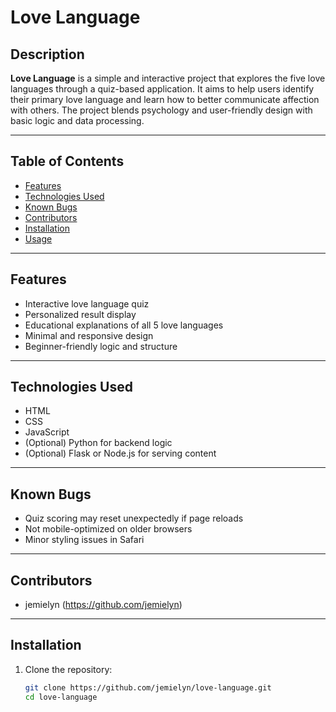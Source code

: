 # Love Language

## Description
**Love Language** is a simple and interactive project that explores the five love languages through a quiz-based application. It aims to help users identify their primary love language and learn how to better communicate affection with others. The project blends psychology and user-friendly design with basic logic and data processing.

---

## Table of Contents
- [Features](#features)
- [Technologies Used](#technologies-used)
- [Known Bugs](#known-bugs)
- [Contributors](#contributors)
- [Installation](#installation)
- [Usage](#usage)

---

## Features
- Interactive love language quiz
- Personalized result display
- Educational explanations of all 5 love languages
- Minimal and responsive design
- Beginner-friendly logic and structure

---

## Technologies Used
- HTML
- CSS
- JavaScript
- (Optional) Python for backend logic
- (Optional) Flask or Node.js for serving content

---

## Known Bugs
- Quiz scoring may reset unexpectedly if page reloads
- Not mobile-optimized on older browsers
- Minor styling issues in Safari

---

## Contributors
- jemielyn (https://github.com/jemielyn)

---

## Installation

1. Clone the repository:
   ```bash
   git clone https://github.com/jemielyn/love-language.git
   cd love-language
